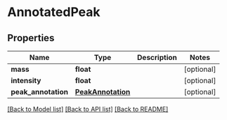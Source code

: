 # AnnotatedPeak

## Properties
Name | Type | Description | Notes
------------ | ------------- | ------------- | -------------
**mass** | **float** |  | [optional] 
**intensity** | **float** |  | [optional] 
**peak_annotation** | [**PeakAnnotation**](PeakAnnotation.md) |  | [optional] 

[[Back to Model list]](../README.md#documentation-for-models) [[Back to API list]](../README.md#documentation-for-api-endpoints) [[Back to README]](../README.md)

